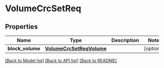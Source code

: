 # VolumeCrcSetReq

## Properties
Name | Type | Description | Notes
------------ | ------------- | ------------- | -------------
**block_volume** | [**VolumeCrcSetReqVolume**](VolumeCrcSetReqVolume.md) |  | [optional] 

[[Back to Model list]](../README.md#documentation-for-models) [[Back to API list]](../README.md#documentation-for-api-endpoints) [[Back to README]](../README.md)


